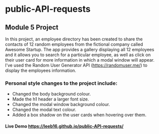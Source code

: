 # public-API-requests
## Module 5 Project

In this project, an employee directory has been created to share the contacts of 12 random employees from the fictional company called Awesome Startup.
The app provides a gallery displaying all 12 employees and it allows you to search for a particular employee, as well as click on their user card for more information in which a modal window will appear.
I've used the Random User Generator API (https://randomuser.me/) to display the employees information.

### Personal style changes to the project include:
* Changed the body background colour.
* Made the h1 header a larger font size.
* Changed the modal window background colour.
* Changed the modal text colour.
* Added a box shadow on the user cards when hovering over them.

#### Live Demo https://leeb16.github.io/public-API-requests/
